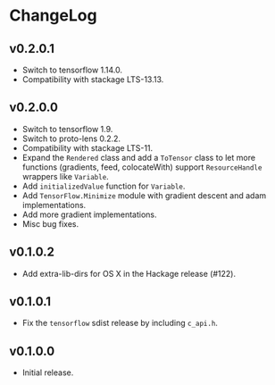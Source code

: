 # ChangeLog

## v0.2.0.1
- Switch to tensorflow 1.14.0.
- Compatibility with stackage LTS-13.13.

## v0.2.0.0
- Switch to tensorflow 1.9.
- Switch to proto-lens 0.2.2.
- Compatibility with stackage LTS-11.
- Expand the `Rendered` class and add a `ToTensor` class to let more functions
  (gradients, feed, colocateWith) support `ResourceHandle` wrappers like
  `Variable`.
- Add `initializedValue` function for `Variable`.
- Add `TensorFlow.Minimize` module with gradient descent and adam implementations.
- Add more gradient implementations.
- Misc bug fixes.

## v0.1.0.2
- Add extra-lib-dirs for OS X in the Hackage release (#122).

## v0.1.0.1
- Fix the `tensorflow` sdist release by including `c_api.h`.

## v0.1.0.0
- Initial release.
